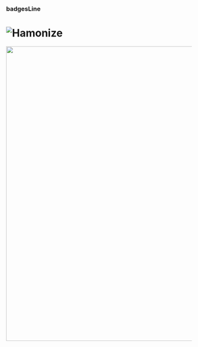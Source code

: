 


### badgesLine


<h1 id="badge">
  

# ![Hamonize](./img/halogo.png)

<img width="800" src="./img/hamonize.png">



<h1>

